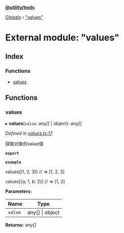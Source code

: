 **[@utility/tools](../README.md)**

[Globals](../globals.md) › ["values"](_values_.md)

# External module: "values"

## Index

### Functions

* [values](_values_.md#values)

## Functions

###  values

▸ **values**(`value`: any[] | object): *any[]*

*Defined in [values.ts:17](https://github.com/Wimjiang/utility/blob/86b87bc/src/values.ts#L17)*

获取对象的value值

**`export`** 

**`example`** 

values([1, 2, 3])
// => [1, 2, 3]

values[{a; 1, b: 2}]
// => [1, 2]

**Parameters:**

Name | Type |
------ | ------ |
`value` | any[] \| object |

**Returns:** *any[]*